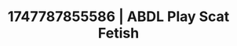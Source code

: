 ---
categories:
- Tradwife
- Chastity play
- Facial finish
- Cyberpunk intimacy
- Flirty smirk
image: /assets/images/1747787855586.jpg
layout: post
seo:
  description: Featured content with artistic ABDL Play, Scat Fetish. HD images available.
  keywords: ABDL Play, Scat Fetish
  og_image: /assets/images/1747787855586.jpg
  schema_type: VisualArtwork
tags:
- '#1747787855586'
- Scat Fetish
- ABDL Play
title: 1747787855586 | ABDL Play Scat Fetish
---